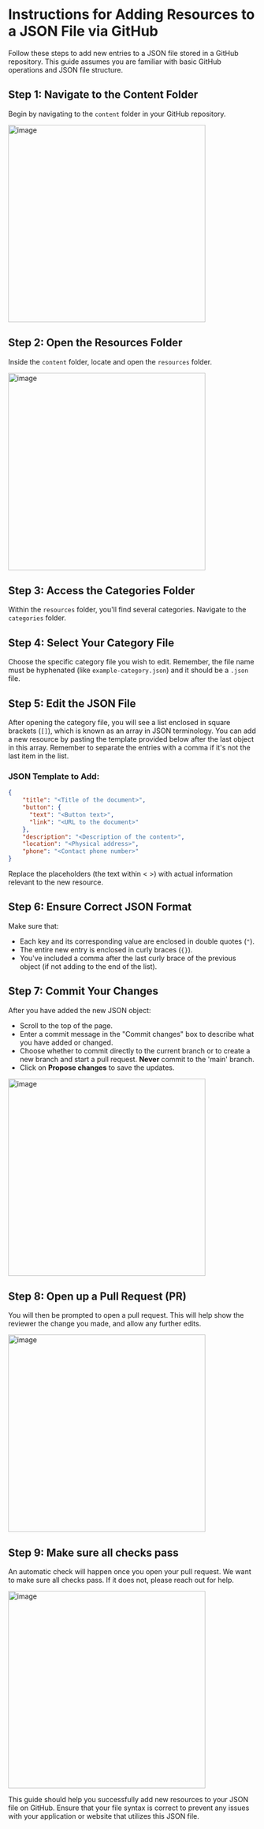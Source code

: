 # Instructions for Adding Resources to a JSON File via GitHub

Follow these steps to add new entries to a JSON file stored in a GitHub repository. This guide assumes you are familiar with basic GitHub operations and JSON file structure.

## Step 1: Navigate to the Content Folder
Begin by navigating to the `content` folder in your GitHub repository.

<img width="400" alt="image" src="https://github.com/specollective/RMC-Resources/assets/92892101/1522bc0d-2358-412d-bec8-bab682fdd27d)">


## Step 2: Open the Resources Folder
Inside the `content` folder, locate and open the `resources` folder.

<img width="400" alt="image" src="https://github.com/specollective/RMC-Resources/assets/92892101/395e982f-9428-438a-ba87-9fbf716f6ca5">


## Step 3: Access the Categories Folder
Within the `resources` folder, you'll find several categories. Navigate to the `categories` folder.

## Step 4: Select Your Category File
Choose the specific category file you wish to edit. Remember, the file name must be hyphenated (like `example-category.json`) and it should be a `.json` file.

## Step 5: Edit the JSON File
After opening the category file, you will see a list enclosed in square brackets (`[]`), which is known as an array in JSON terminology. 
You can add a new resource by pasting the template provided below after the last object in this array. 
Remember to separate the entries with a comma if it's not the last item in the list.

### JSON Template to Add:
```json
{
    "title": "<Title of the document>",
    "button": {
      "text": "<Button text>",
      "link": "<URL to the document>"
    },
    "description": "<Description of the content>",
    "location": "<Physical address>",
    "phone": "<Contact phone number>"
}
```

Replace the placeholders (the text within < >) with actual information relevant to the new resource.

## Step 6: Ensure Correct JSON Format
Make sure that:
- Each key and its corresponding value are enclosed in double quotes (`"`).
- The entire new entry is enclosed in curly braces (`{}`).
- You've included a comma after the last curly brace of the previous object (if not adding to the end of the list).

## Step 7: Commit Your Changes
After you have added the new JSON object:
- Scroll to the top of the page.
- Enter a commit message in the "Commit changes" box to describe what you have added or changed.
- Choose whether to commit directly to the current branch or to create a new branch and start a pull request. **Never** commit to the 'main' branch.
- Click on **Propose changes** to save the updates.
<img width="400" alt="image" src="https://github.com/specollective/RMC-Resources/assets/92892101/4ed9cf3d-2414-4584-ab71-a962a97751be">

## Step 8: Open up a Pull Request (PR)
You will then be prompted to open a pull request. This will help show the reviewer the change you made, and allow any further edits. 

<img width="400" alt="image" src="https://github.com/specollective/RMC-Resources/assets/92892101/6bb3333a-71ba-4e80-b403-2a1b9dd64470">

## Step 9: Make sure all checks pass
An automatic check will happen once you open your pull request. We want to make sure all checks pass. If it does not, please reach out for help. 

<img width="400" alt="image" src="https://github.com/specollective/RMC-Resources/assets/92892101/15204078-99cf-4895-a7bd-ef229920a2a4">


This guide should help you successfully add new resources to your JSON file on GitHub. Ensure that your file syntax is correct to prevent any issues with your application or website that utilizes this JSON file.
